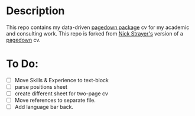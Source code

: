 # Description

This repo contains my data-driven [pagedown package](https://pagedown.rbind.io) cv for my academic and consulting work. This repo is forked from [Nick Strayer's](https://www.github.com/nstrayer/cv) version of a [pagedown](https://pagedown.rbind.io) cv.

# To Do:
- [ ] Move Skills & Experience to text-block
- [ ] parse positions sheet
- [ ] create different sheet for two-page cv
- [ ] Move references to separate file.
- [ ] Add language bar back.

